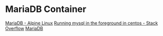 # MariaDB Container

[MariaDB - Alpine Linux](https://wiki.alpinelinux.org/wiki/MariaDB)
[Running mysql in the foreground in centos - Stack Overflow](https://stackoverflow.com/questions/24563762/running-mysql-in-the-foreground-in-centos)
[MariaDB](https://mariadb.com/kb/en/creating-a-custom-container-image/)
